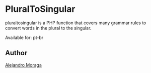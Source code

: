 PluralToSingular
================

pluraltosingular is a PHP function that covers many grammar rules to convert words in the plural to the singular.

Available for: pt-br

## Author

[Alejandro Moraga](https://github.com/Moraga)
